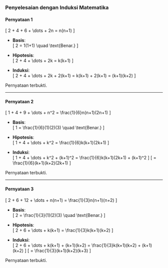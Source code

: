 ### **Penyelesaian dengan Induksi Matematika**

#### **Pernyataan 1**  
\[
2 + 4 + 6 + \dots + 2n = n(n+1)
\]

- **Basis**:  
  \[
  2 = 1(1+1) \quad \text{Benar.}
  \]

- **Hipotesis**:  
  \[
  2 + 4 + \dots + 2k = k(k+1)
  \]

- **Induksi**:  
  \[
  2 + 4 + \dots + 2k + 2(k+1) = k(k+1) + 2(k+1) = (k+1)(k+2)
  \]

Pernyataan terbukti.

---

#### **Pernyataan 2**  
\[
1 + 4 + 9 + \dots + n^2 = \frac{1}{6}n(n+1)(2n+1)
\]

- **Basis**:  
  \[
  1 = \frac{1}{6}(1)(2)(3) \quad \text{Benar.}
  \]

- **Hipotesis**:  
  \[
  1 + 4 + \dots + k^2 = \frac{1}{6}k(k+1)(2k+1)
  \]

- **Induksi**:  
  \[
  1 + 4 + \dots + k^2 + (k+1)^2 = \frac{1}{6}k(k+1)(2k+1) + (k+1)^2
  \]
  \[
  = \frac{1}{6}(k+1)(k+2)(2k+1)
  \]

Pernyataan terbukti.

---

#### **Pernyataan 3**  
\[
2 + 6 + 12 + \dots + n(n+1) = \frac{1}{3}n(n+1)(n+2)
\]

- **Basis**:  
  \[
  2 = \frac{1}{3}(1)(2)(3) \quad \text{Benar.}
  \]

- **Hipotesis**:  
  \[
  2 + 6 + \dots + k(k+1) = \frac{1}{3}k(k+1)(k+2)
  \]

- **Induksi**:  
  \[
  2 + 6 + \dots + k(k+1) + (k+1)(k+2) = \frac{1}{3}k(k+1)(k+2) + (k+1)(k+2)
  \]
  \[
  = \frac{1}{3}(k+1)(k+2)(k+3)
  \]

Pernyataan terbukti.
